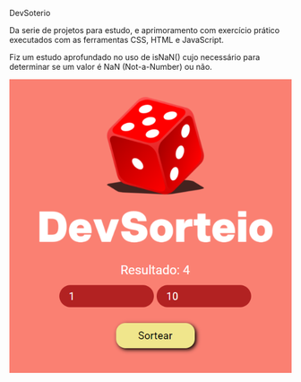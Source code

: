 DevSoterio

Da serie de projetos para estudo, e aprimoramento com exercício prático executados com as ferramentas CSS, HTML e JavaScript.

Fiz um estudo aprofundado no uso de isNaN() cujo necessário para determinar se um valor é NaN (Not-a-Number) ou não.

<img src=devsorteio.png>

